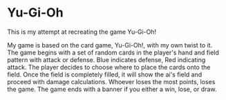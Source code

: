 # Yu-Gi-Oh
This is my attempt at recreating the game Yu-Gi-Oh!

My game is based on the card game, Yu-Gi-Oh!, with my own twist to it.
The game begins with a set of random cards in the player's hand and field pattern with attack or defense.
Blue indicates defense, Red indicating attack.
The player decides to choose where to place the cards onto the field.
Once the field is completely filled, it will show the ai's field and proceed with damage calculations.
Whoever loses the most points, loses the game.
The game ends with a banner if you either a win, lose, or draw.
